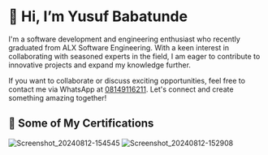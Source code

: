 # 👋 Hi, I’m Yusuf Babatunde

I'm a software development and engineering enthusiast who recently graduated from ALX Software Engineering. With a keen interest in collaborating with seasoned experts in the field, I am eager to contribute to innovative projects and expand my knowledge further.

If you want to collaborate or discuss exciting opportunities, feel free to contact me via WhatsApp at [08149116211](tel:08149116211). Let's connect and create something amazing together!

## 📸 Some of My Certifications

![Screenshot_20240812-154545](https://github.com/user-attachments/assets/92228a14-028a-4fc3-8a30-b87947082d1d)
![Screenshot_20240812-152908](https://github.com/user-attachments/assets/339140f4-9f6b-4d55-91fd-7d9d1a9151e5)

<!---
Boy2700/Boy2700 is a ✨ special ✨ repository because its `README.md` (this file) appears on your GitHub profile.
You can click the Preview link to take a look at your changes.
--->
